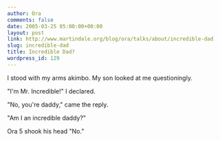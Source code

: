 ```yaml
---
author: Ora
comments: false
date: 2005-03-25 05:00:00+00:00
layout: post
link: http://www.martindale.org/blog/ora/talks/about/incredible-dad
slug: incredible-dad
title: Incredible Dad?
wordpress_id: 129
---
```


I stood with my arms akimbo. My son looked at me questioningly.   
  
"I'm Mr. Incredible!" I declared.  
  
"No, you're daddy," came the reply.  
  
"Am I an incredible daddy?"  
  
Ora 5 shook his head "No."

